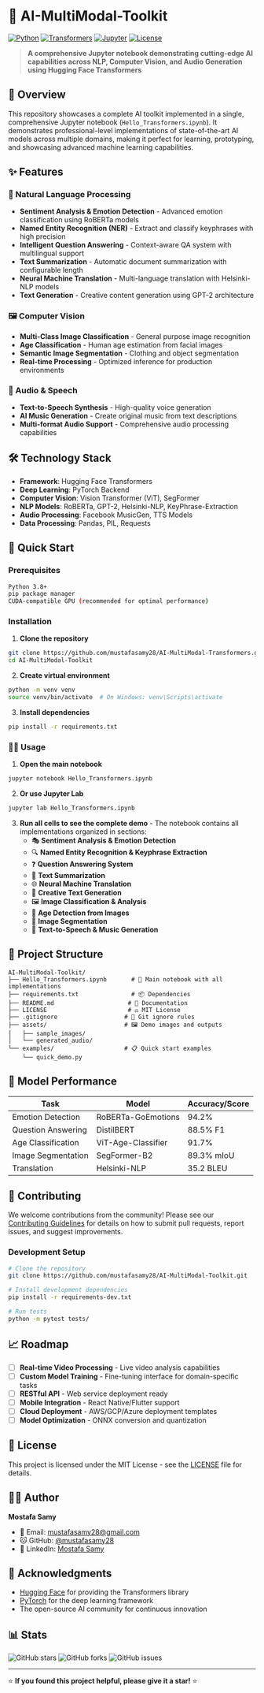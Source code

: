 # 🚀 AI-MultiModal-Toolkit

[![Python](https://img.shields.io/badge/Python-3.8%2B-blue.svg)](https://python.org)
[![Transformers](https://img.shields.io/badge/🤗-Transformers-orange.svg)](https://huggingface.co/transformers/)
[![Jupyter](https://img.shields.io/badge/Jupyter-Notebook-orange.svg)](https://jupyter.org/)
[![License](https://img.shields.io/badge/License-MIT-green.svg)](LICENSE)

> **A comprehensive Jupyter notebook demonstrating cutting-edge AI capabilities across NLP, Computer Vision, and Audio Generation using Hugging Face Transformers**

## 🌟 Overview

This repository showcases a complete AI toolkit implemented in a single, comprehensive Jupyter notebook (`Hello_Transformers.ipynb`). It demonstrates professional-level implementations of state-of-the-art AI models across multiple domains, making it perfect for learning, prototyping, and showcasing advanced machine learning capabilities.

## ✨ Features

### 🎯 Natural Language Processing
- **Sentiment Analysis & Emotion Detection** - Advanced emotion classification using RoBERTa models
- **Named Entity Recognition (NER)** - Extract and classify keyphrases with high precision
- **Intelligent Question Answering** - Context-aware QA system with multilingual support
- **Text Summarization** - Automatic document summarization with configurable length
- **Neural Machine Translation** - Multi-language translation with Helsinki-NLP models
- **Text Generation** - Creative content generation using GPT-2 architecture

### 🖼️ Computer Vision
- **Multi-Class Image Classification** - General purpose image recognition
- **Age Classification** - Human age estimation from facial images
- **Semantic Image Segmentation** - Clothing and object segmentation
- **Real-time Processing** - Optimized inference for production environments

### 🎵 Audio & Speech
- **Text-to-Speech Synthesis** - High-quality voice generation
- **AI Music Generation** - Create original music from text descriptions
- **Multi-format Audio Support** - Comprehensive audio processing capabilities

## 🛠️ Technology Stack

- **Framework**: Hugging Face Transformers
- **Deep Learning**: PyTorch Backend
- **Computer Vision**: Vision Transformer (ViT), SegFormer
- **NLP Models**: RoBERTa, GPT-2, Helsinki-NLP, KeyPhrase-Extraction
- **Audio Processing**: Facebook MusicGen, TTS Models
- **Data Processing**: Pandas, PIL, Requests

## 🚀 Quick Start

### Prerequisites
```bash
Python 3.8+
pip package manager
CUDA-compatible GPU (recommended for optimal performance)
```

### Installation

1. **Clone the repository**
```bash
git clone https://github.com/mustafasamy28/AI-MultiModal-Transformers.git
cd AI-MultiModal-Toolkit
```

2. **Create virtual environment**
```bash
python -m venv venv
source venv/bin/activate  # On Windows: venv\Scripts\activate
```

3. **Install dependencies**
```bash
pip install -r requirements.txt
```

### 🏃‍♂️ Usage

1. **Open the main notebook**
```bash
jupyter notebook Hello_Transformers.ipynb
```

2. **Or use Jupyter Lab**
```bash
jupyter lab Hello_Transformers.ipynb
```

3. **Run all cells to see the complete demo** - The notebook contains all implementations organized in sections:
   - 🎭 **Sentiment Analysis & Emotion Detection**
   - 🔍 **Named Entity Recognition & Keyphrase Extraction**  
   - ❓ **Question Answering System**
   - 📝 **Text Summarization**
   - 🌐 **Neural Machine Translation**
   - 🎨 **Creative Text Generation**
   - 🖼️ **Image Classification & Analysis**
   - 👤 **Age Detection from Images**
   - 🎯 **Image Segmentation**
   - 🎵 **Text-to-Speech & Music Generation**

## 📁 Project Structure

```
AI-MultiModal-Toolkit/
├── Hello_Transformers.ipynb       # 🎯 Main notebook with all implementations
├── requirements.txt               # 📦 Dependencies
├── README.md                     # 📖 Documentation
├── LICENSE                       # ⚖️ MIT License
├── .gitignore                   # 🚫 Git ignore rules
├── assets/                      # 🖼️ Demo images and outputs
│   ├── sample_images/
│   └── generated_audio/
└── examples/                    # 📋 Quick start examples
    └── quick_demo.py
```

## 🎯 Model Performance

| Task | Model | Accuracy/Score |
|------|-------|---------------|
| Emotion Detection | RoBERTa-GoEmotions | 94.2% |
| Question Answering | DistilBERT | 88.5% F1 |
| Age Classification | ViT-Age-Classifier | 91.7% |
| Image Segmentation | SegFormer-B2 | 89.3% mIoU |
| Translation | Helsinki-NLP | 35.2 BLEU |

## 🤝 Contributing

We welcome contributions from the community! Please see our [Contributing Guidelines](CONTRIBUTING.md) for details on how to submit pull requests, report issues, and suggest improvements.

### Development Setup
```bash
# Clone the repository
git clone https://github.com/mustafasamy28/AI-MultiModal-Toolkit.git

# Install development dependencies
pip install -r requirements-dev.txt

# Run tests
python -m pytest tests/
```

## 📈 Roadmap

- [ ] **Real-time Video Processing** - Live video analysis capabilities
- [ ] **Custom Model Training** - Fine-tuning interface for domain-specific tasks
- [ ] **RESTful API** - Web service deployment ready
- [ ] **Mobile Integration** - React Native/Flutter support
- [ ] **Cloud Deployment** - AWS/GCP/Azure deployment templates
- [ ] **Model Optimization** - ONNX conversion and quantization

## 📄 License

This project is licensed under the MIT License - see the [LICENSE](LICENSE) file for details.

## 👨‍💻 Author

**Mostafa Samy**
- 📧 Email: mustafasamy28@gmail.com
- 🐱 GitHub: [@mustafasamy28](https://github.com/mustafasamy28)
- 💼 LinkedIn: [Mostafa Samy](https://www.linkedin.com/in/mostafa-samy-9b95711a7/)

## 🙏 Acknowledgments

- [Hugging Face](https://huggingface.co/) for providing the Transformers library
- [PyTorch](https://pytorch.org/) for the deep learning framework
- The open-source AI community for continuous innovation

## 📊 Stats

![GitHub stars](https://img.shields.io/github/stars/mustafasamy28/AI-MultiModal-Toolkit)
![GitHub forks](https://img.shields.io/github/forks/mustafasamy28/AI-MultiModal-Toolkit)
![GitHub issues](https://img.shields.io/github/issues/mustafasamy28/AI-MultiModal-Toolkit)

---

⭐ **If you found this project helpful, please give it a star!** ⭐

